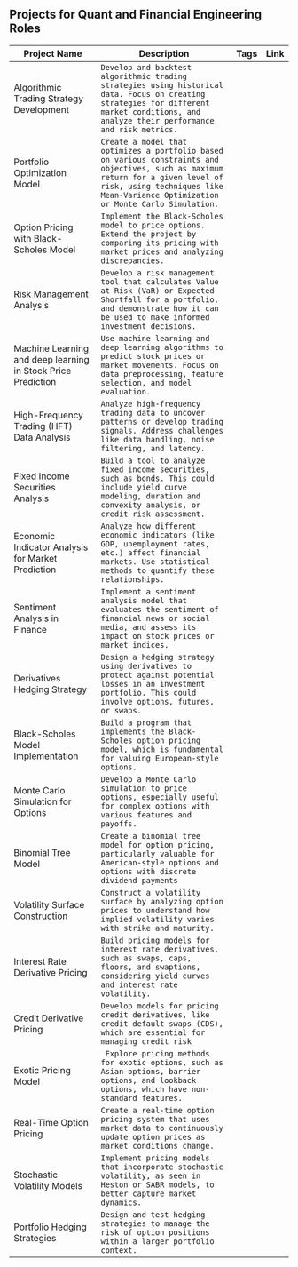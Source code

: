 ## Projects for Quant and Financial Engineering Roles

| Project Name | Description | Tags | Link |
| ------------|--------------|-----|------|
| Algorithmic Trading Strategy Development | `Develop and backtest algorithmic trading strategies using historical data. Focus on creating strategies for different market conditions, and analyze their performance and risk metrics.` |
| Portfolio Optimization Model | `Create a model that optimizes a portfolio based on various constraints and objectives, such as maximum return for a given level of risk, using techniques like Mean-Variance Optimization or Monte Carlo Simulation.` |
| Option Pricing with Black-Scholes Model | `Implement the Black-Scholes model to price options. Extend the project by comparing its pricing with market prices and analyzing discrepancies.` |
| Risk Management Analysis | `Develop a risk management tool that calculates Value at Risk (VaR) or Expected Shortfall for a portfolio, and demonstrate how it can be used to make informed investment decisions.`|
| Machine Learning and deep learning in Stock Price Prediction | `Use machine learning and deep learning algorithms to predict stock prices or market movements. Focus on data preprocessing, feature selection, and model evaluation.` |
| High-Frequency Trading (HFT) Data Analysis | `Analyze high-frequency trading data to uncover patterns or develop trading signals. Address challenges like data handling, noise filtering, and latency.`|
| Fixed Income Securities Analysis | `Build a tool to analyze fixed income securities, such as bonds. This could include yield curve modeling, duration and convexity analysis, or credit risk assessment.`| 
| Economic Indicator Analysis for Market Prediction | `Analyze how different economic indicators (like GDP, unemployment rates, etc.) affect financial markets. Use statistical methods to quantify these relationships.`|
| Sentiment Analysis in Finance | `Implement a sentiment analysis model that evaluates the sentiment of financial news or social media, and assess its impact on stock prices or market indices.`|
| Derivatives Hedging Strategy | `Design a hedging strategy using derivatives to protect against potential losses in an investment portfolio. This could involve options, futures, or swaps.`|
| Black-Scholes Model Implementation | `Build a program that implements the Black-Scholes option pricing model, which is fundamental for valuing European-style options.` |
| Monte Carlo Simulation for Options | `Develop a Monte Carlo simulation to price options, especially useful for complex options with various features and payoffs.` |
| Binomial Tree Model | `Create a binomial tree model for option pricing, particularly valuable for American-style options and options with discrete dividend payments` |
| Volatility Surface Construction |`Construct a volatility surface by analyzing option prices to understand how implied volatility varies with strike and maturity.`|
| Interest Rate Derivative Pricing | `Build pricing models for interest rate derivatives, such as swaps, caps, floors, and swaptions, considering yield curves and interest rate volatility.`|
| Credit Derivative Pricing | `Develop models for pricing credit derivatives, like credit default swaps (CDS), which are essential for managing credit risk` |
| Exotic Pricing Model | ` Explore pricing methods for exotic options, such as Asian options, barrier options, and lookback options, which have non-standard features.`|
| Real-Time Option Pricing | `Create a real-time option pricing system that uses market data to continuously update option prices as market conditions change.` |
| Stochastic Volatility Models | `Implement pricing models that incorporate stochastic volatility, as seen in Heston or SABR models, to better capture market dynamics.`| 
| Portfolio Hedging Strategies | `Design and test hedging strategies to manage the risk of option positions within a larger portfolio context.` |
